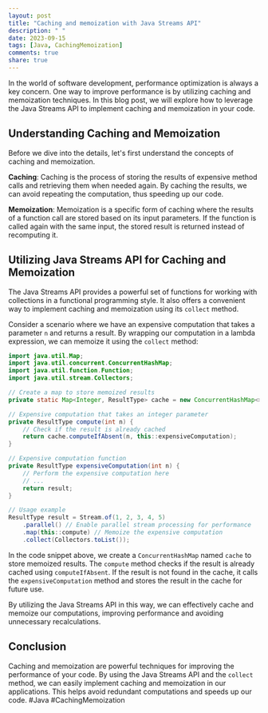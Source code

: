 ```yaml
---
layout: post
title: "Caching and memoization with Java Streams API"
description: " "
date: 2023-09-15
tags: [Java, CachingMemoization]
comments: true
share: true
---
```


In the world of software development, performance optimization is always a key concern. One way to improve performance is by utilizing caching and memoization techniques. In this blog post, we will explore how to leverage the Java Streams API to implement caching and memoization in your code.

## Understanding Caching and Memoization

Before we dive into the details, let's first understand the concepts of caching and memoization.

**Caching**: Caching is the process of storing the results of expensive method calls and retrieving them when needed again. By caching the results, we can avoid repeating the computation, thus speeding up our code.

**Memoization**: Memoization is a specific form of caching where the results of a function call are stored based on its input parameters. If the function is called again with the same input, the stored result is returned instead of recomputing it.

## Utilizing Java Streams API for Caching and Memoization

The Java Streams API provides a powerful set of functions for working with collections in a functional programming style. It also offers a convenient way to implement caching and memoization using its `collect` method.

Consider a scenario where we have an expensive computation that takes a parameter `n` and returns a result. By wrapping our computation in a lambda expression, we can memoize it using the `collect` method:

```java
import java.util.Map;
import java.util.concurrent.ConcurrentHashMap;
import java.util.function.Function;
import java.util.stream.Collectors;

// Create a map to store memoized results
private static Map<Integer, ResultType> cache = new ConcurrentHashMap<>();

// Expensive computation that takes an integer parameter
private ResultType compute(int n) {
    // Check if the result is already cached
    return cache.computeIfAbsent(n, this::expensiveComputation);
}

// Expensive computation function
private ResultType expensiveComputation(int n) {
    // Perform the expensive computation here
    // ...
    return result;
}

// Usage example
ResultType result = Stream.of(1, 2, 3, 4, 5)
	.parallel() // Enable parallel stream processing for performance
	.map(this::compute) // Memoize the expensive computation
	.collect(Collectors.toList());
```

In the code snippet above, we create a `ConcurrentHashMap` named `cache` to store memoized results. The `compute` method checks if the result is already cached using `computeIfAbsent`. If the result is not found in the cache, it calls the `expensiveComputation` method and stores the result in the cache for future use.

By utilizing the Java Streams API in this way, we can effectively cache and memoize our computations, improving performance and avoiding unnecessary recalculations.

## Conclusion

Caching and memoization are powerful techniques for improving the performance of your code. By using the Java Streams API and the `collect` method, we can easily implement caching and memoization in our applications. This helps avoid redundant computations and speeds up our code. #Java #CachingMemoization